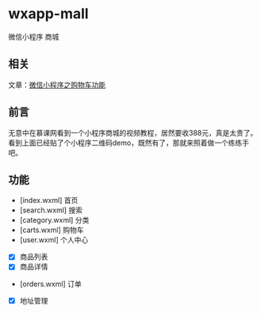 # wxapp-mall
微信小程序 商城

## 相关
文章：[微信小程序之购物车功能](https://github.com/lin-xin/blog/issues/14)

## 前言
无意中在慕课网看到一个小程序商城的视频教程，居然要收388元，真是太贵了。看到上面已经贴了个小程序二维码demo，既然有了，那就来照着做一个练练手吧。

## 功能
- [index.wxml] 首页
- [search.wxml] 搜索
- [category.wxml] 分类
- [carts.wxml] 购物车
- [user.wxml] 个人中心
- [x] 商品列表
- [x] 商品详情
- [orders.wxml] 订单
- [x] 地址管理

